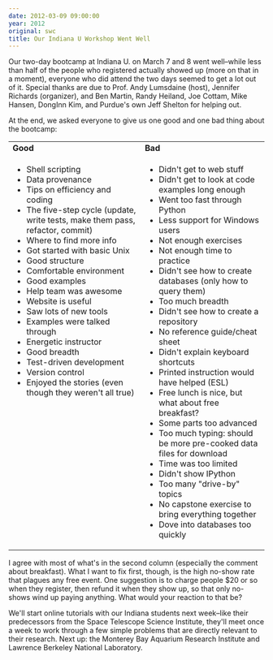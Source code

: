 ```yaml
---
date: 2012-03-09 09:00:00
year: 2012
original: swc
title: Our Indiana U Workshop Went Well
---
```

<p>Our two-day bootcamp at Indiana U. on March 7 and 8 went well–while less than half of the people who registered actually showed up (more on that in a moment), everyone who did attend the two days seemed to get a lot out of it. Special thanks are due to Prof. Andy Lumsdaine (host), Jennifer Richards (organizer), and Ben Martin, Randy Heiland, Joe Cottam, Mike Hansen, DongInn Kim, and Purdue's own Jeff Shelton for helping out.</p>
<p>At the end, we asked everyone to give us one good and one bad thing about the bootcamp:</p>
<table>
<tbody>
<tr>
<td><strong>Good</strong></td>
<td><strong>Bad</strong></td>
</tr>
<tr>
<td valign="top">
<ul>
<li>Shell scripting</li>
<li>Data provenance</li>
<li>Tips on efficiency and coding</li>
<li>The five-step cycle (update, write tests, make them pass, refactor, commit)</li>
<li>Where to find more info</li>
<li>Got started with basic Unix</li>
<li>Good structure</li>
<li>Comfortable environment</li>
<li>Good examples</li>
<li>Help team was awesome</li>
<li>Website is useful</li>
<li>Saw lots of new tools</li>
<li>Examples were talked through</li>
<li>Energetic instructor</li>
<li>Good breadth</li>
<li>Test-driven development</li>
<li>Version control</li>
<li>Enjoyed the stories (even though they weren't all true)</li>
</ul>
</td>
<td valign="top">
<ul>
<li>Didn't get to web stuff</li>
<li>Didn't get to look at code examples long enough</li>
<li>Went too fast through Python</li>
<li>Less support for Windows users</li>
<li>Not enough exercises</li>
<li>Not enough time to practice</li>
<li>Didn't see how to create databases (only how to query them)</li>
<li>Too much breadth</li>
<li>Didn't see how to create a repository</li>
<li>No reference guide/cheat sheet</li>
<li>Didn't explain keyboard shortcuts</li>
<li>Printed instruction would have helped (ESL)</li>
<li>Free lunch is nice, but what about free breakfast?</li>
<li>Some parts too advanced</li>
<li>Too much typing: should be more pre-cooked data files for download</li>
<li>Time was too limited</li>
<li>Didn't show IPython</li>
<li>Too many "drive-by" topics</li>
<li>No capstone exercise to bring everything together</li>
<li>Dove into databases too quickly</li>
</ul>
</td>
</tr>
</tbody>
</table>
<p>I agree with most of what's in the second column (especially the comment about breakfast). What I want to fix first, though, is the high no-show rate that plagues any free event. One suggestion is to charge people $20 or so when they register, then refund it when they show up, so that only no-shows wind up paying anything. What would your reaction to that be?</p>
<p>We'll start online tutorials with our Indiana students next week–like their predecessors from the Space Telescope Science Institute, they'll meet once a week to work through a few simple problems that are directly relevant to their research. Next up: the Monterey Bay Aquarium Research Institute and Lawrence Berkeley National Laboratory.</p>
